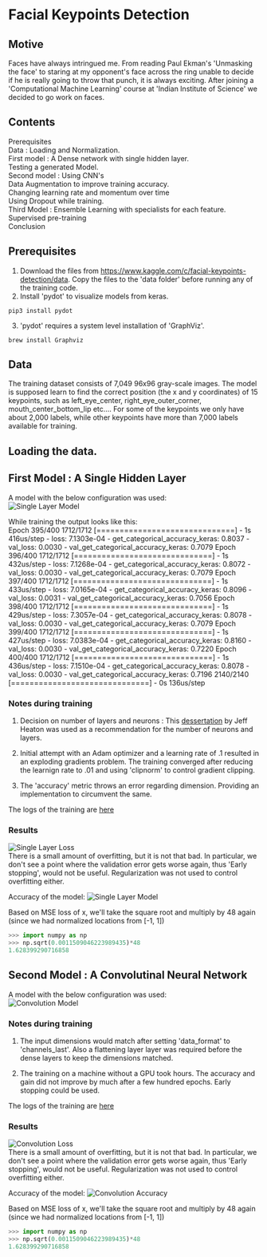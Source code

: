 [//]: # (Image References)
[single layer loss image]: ./results/losses/single_hidden_layer.png "Single Layer Loss"
[single layer model image]: ./results/models/single_hidden_layer.png "Single Layer Model"
[single layer accuracy image]: ./results/accuracy/single_hidden_layer.png "Single Layer Model"
[convolution loss image]: ./results/losses/convolution.png "Convolution Loss"
[convolution model image]: ./results/models/convolution_layer.png "Convolution Model"
[convolution accuracy image]: ./results/accuracy/convolution.png "Convolution Accuracy"
# Facial Keypoints Detection

## Motive
Faces have always intringued me. From reading Paul Ekman's 'Unmasking the face' to staring at my opponent's face across the ring unable to decide if he is really going to throw that punch, it is always exciting. After joining a 'Computational Machine Learning' course at 
'Indian Institute of Science' we decided to go work on faces.

## Contents
Prerequisites   
Data : Loading and Normalization.   
First model : A Dense network with single hidden layer.   
Testing a generated Model.   
Second model : Using CNN's   
Data Augmentation to improve training accuracy.   
Changing learning rate and momentum over time   
Using Dropout while training.   
Third Model : Ensemble Learning with specialists for each feature.   
Supervised pre-training   
Conclusion   

## Prerequisites
1. Download the files from https://www.kaggle.com/c/facial-keypoints-detection/data. Copy the files to the 'data folder' before running any of the training code.   
2. Install 'pydot' to visualize models from keras.
```
pip3 install pydot
```
3. 'pydot' requires a system level installation of 'GraphViz'.
```
brew install Graphviz
```

## Data

The training dataset consists of 7,049 96x96 gray-scale images. The model is supposed learn to find the correct position (the x and y coordinates) of 15 keypoints, such as left_eye_center, right_eye_outer_corner, mouth_center_bottom_lip etc....
For some of the keypoints we only have about 2,000 labels, while other keypoints have more than 7,000 labels available for training.

## Loading the data.



## First Model : A Single Hidden Layer
A model with the below configuration was used:   
![Single Layer Model][single layer model image]

While training the output looks like this:   
Epoch 395/400
1712/1712 [==============================] - 1s 416us/step - loss: 7.1303e-04 - get_categorical_accuracy_keras: 0.8037 - val_loss: 0.0030 - val_get_categorical_accuracy_keras: 0.7079
Epoch 396/400
1712/1712 [==============================] - 1s 432us/step - loss: 7.1268e-04 - get_categorical_accuracy_keras: 0.8072 - val_loss: 0.0030 - val_get_categorical_accuracy_keras: 0.7079
Epoch 397/400
1712/1712 [==============================] - 1s 433us/step - loss: 7.0165e-04 - get_categorical_accuracy_keras: 0.8096 - val_loss: 0.0031 - val_get_categorical_accuracy_keras: 0.7056
Epoch 398/400
1712/1712 [==============================] - 1s 429us/step - loss: 7.3057e-04 - get_categorical_accuracy_keras: 0.8078 - val_loss: 0.0030 - val_get_categorical_accuracy_keras: 0.7079
Epoch 399/400
1712/1712 [==============================] - 1s 427us/step - loss: 7.0383e-04 - get_categorical_accuracy_keras: 0.8160 - val_loss: 0.0030 - val_get_categorical_accuracy_keras: 0.7220
Epoch 400/400
1712/1712 [==============================] - 1s 436us/step - loss: 7.1510e-04 - get_categorical_accuracy_keras: 0.8078 - val_loss: 0.0030 - val_get_categorical_accuracy_keras: 0.7196
2140/2140 [==============================] - 0s 136us/step

### Notes during training
1. Decision on number of layers and neurons : This [dessertation](https://www.heatonresearch.com/2017/06/01/hidden-layers.html) by Jeff Heaton  was used as a recommendation for the number of neurons and layers.

2. Initial attempt with an Adam optimizer and a learning rate of .1 resulted in an exploding gradients problem. The training converged after reducing the learnign rate to .01 and using 'clipnorm' to control gradient clipping.

3. The 'accuracy' metric throws an error regarding dimension. Providing an implementation to circumvent the same.


The logs of the training are [here](./results/losses/single_hidden_layer.csv)

### Results
![Single Layer Loss][single layer loss image]   
There is a small amount of overfitting, but it is not that bad. In particular, we don't see a point where the validation error gets worse again, thus 'Early stopping', would not be useful. Regularization was not used to control overfitting either.

Accuracy of the model:
![Single Layer Model][single layer accuracy image]   

 Based on MSE loss of x, we'll take the square root and multiply by 48 again (since we had normalized locations from [-1, 1])
```python
>>> import numpy as np
>>> np.sqrt(0.0011509046223989435)*48
1.628399290716858
```

## Second Model : A Convolutinal Neural Network
A model with the below configuration was used:   
![Convolution Model][convolution model image]

### Notes during training
1. The input dimensions would match after setting 'data_format' to 'channels_last'. Also a flattening layer layer was required before the dense layers to keep the dimensions matched.

2. The training on a machine without a GPU took hours. The accuracy and gain did not improve by much after a few hundred epochs. Early stopping could be used.



The logs of the training are [here](./results/losses/convolution_layer.csv)

### Results
![Convolution Loss][convolution loss image]   
There is a small amount of overfitting, but it is not that bad. In particular, we don't see a point where the validation error gets worse again, thus 'Early stopping', would not be useful. Regularization was not used to control overfitting either.

Accuracy of the model:
![Convolution Accuracy][convolution accuracy image]   

 Based on MSE loss of x, we'll take the square root and multiply by 48 again (since we had normalized locations from [-1, 1])
```python
>>> import numpy as np
>>> np.sqrt(0.0011509046223989435)*48
1.628399290716858
```

